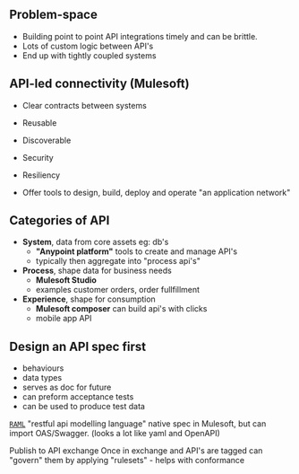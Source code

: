 ## Problem-space

- Building point to point API integrations timely and can be brittle.
- Lots of custom logic between API's
- End up with tightly coupled systems

## API-led connectivity (Mulesoft)

- Clear contracts between systems
- Reusable
- Discoverable
- Security
- Resiliency

- Offer tools to design, build, deploy and operate "an application network"

## Categories of API

- **System**, data from core assets eg: db's
  - **"Anypoint platform"** tools to create and manage API's
  - typically then aggregate into "process api's"
- **Process**, shape data for business needs
  - **Mulesoft Studio**
  - examples customer orders, order fullfillment
- **Experience**, shape for consumption
  - **Mulesoft composer** can build api's with clicks
  - mobile app API

## Design an API spec first

- behaviours
- data types
- serves as doc for future
- can preform acceptance tests
- can be used to produce test data

[`RAML`](https://raml.org/) "restful api modelling language" native spec in Mulesoft, but can import OAS/Swagger.
(looks a lot like yaml and OpenAPI)

Publish to API exchange
Once in exchange and API's are tagged can "govern" them by applying "rulesets" - helps with conformance

